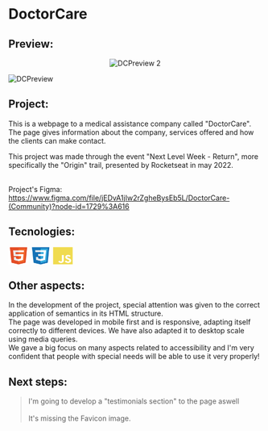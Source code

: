# DoctorCare
## Preview:
<div align="center">
  
![DCPreview 2](https://user-images.githubusercontent.com/97669160/169633415-6c8d5330-ccb8-4c56-84d4-03ff414e1ec6.PNG)
  
</div>

![DCPreview](https://user-images.githubusercontent.com/97669160/169633410-b86d0547-53d2-4d1e-b156-9836a8ffde3d.PNG)
  
## Project:
This is a webpage to a medical assistance company called "DoctorCare". The page gives information about the company, services offered and how the clients can make contact.<br>

This project was made through the event "Next Level Week - Return", more specifically the "Origin" trail, presented by Rocketseat in may 2022.<br><br>

Project's Figma: https://www.figma.com/file/jEDvA1jIw2rZgheBysEb5L/DoctorCare-(Community)?node-id=1729%3A616

## Tecnologies:
<div style="display: inline_block">
<img align="center" alt="HTML logo" height="35" width="40" src="https://raw.githubusercontent.com/devicons/devicon/master/icons/html5/html5-original.svg">
<img align="center" alt="CSS logo" height="35" width="40" src="https://raw.githubusercontent.com/devicons/devicon/master/icons/css3/css3-original.svg">
<img align="center" alt="Javascript logo" height="35" width="40" src="https://raw.githubusercontent.com/devicons/devicon/master/icons/javascript/javascript-plain.svg">
</div>

## Other aspects:
In the development of the project, special attention was given to the correct application of semantics in its HTML structure.<br>
The page was developed in mobile first and is responsive, adapting itself correctly to different devices. We have also adapted it to desktop scale using media queries.<br>
We gave a big focus on many aspects related to accessibility and I'm very confident that people with special needs will be able to use it very properly!

## Next steps:
> I'm going to develop a "testimonials section" to the page aswell<br><br>
> It's missing the Favicon image.
